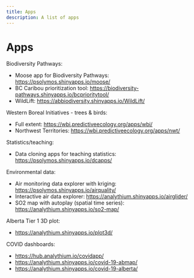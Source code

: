 ```yaml
---
title: Apps
description: A list of apps
---
```


# Apps

Biodiversity Pathways:

- Moose app for Biodiversity Pathways: <https://psolymos.shinyapps.io/moose/>
- BC Caribou prioritization tool: <https://biodiversity-pathways.shinyapps.io/bcprioritytool/>
- WildLift: <https://abbiodiversity.shinyapps.io/WildLift/>

Western Boreal Initiatives - trees & birds:

- Full extent: <https://wbi.predictiveecology.org/apps/wbi/>
- Northwest Territories: <https://wbi.predictiveecology.org/apps/nwt/>

Statistics/teaching:

- Data cloning apps for teaching statistics: <https://psolymos.shinyapps.io/dcapps/>

Environmental data:

- Air monitoring data explorer with kriging: <https://psolymos.shinyapps.io/airquality/>
- Interactive air data explorer: <https://analythium.shinyapps.io/airglider/>
- SO2 map with autoplay (spatial time series): <https://analythium.shinyapps.io/so2-map/>

Alberta Tier 1 3D plot:

- <https://analythium.shinyapps.io/plot3d/>

COVID dashboards:

- <https://hub.analythium.io/covidapp/>
- <https://analythium.shinyapps.io/covid-19-abmap/>
- <https://analythium.shinyapps.io/covid-19-alberta/>
